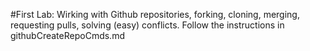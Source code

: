 #First Lab: 
Wirking with Github repositories, forking, cloning, merging, requesting pulls, solving (easy) conflicts.
Follow the instructions in githubCreateRepoCmds.md
